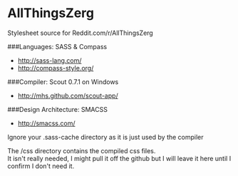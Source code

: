 AllThingsZerg
=============

Stylesheet source for Reddit.com/r/AllThingsZerg

###Languages: SASS & Compass
 * http://sass-lang.com/
 * http://compass-style.org/
  
###Compiler: Scout 0.7.1 on Windows
 * http://mhs.github.com/scout-app/
 
###Design Architecture: SMACSS 
 * http://smacss.com/

Ignore your .sass-cache directory as it is just used by the compiler

The /css directory contains the compiled css files.  
It isn't really needed, I might pull it off the github but I will leave it here until I confirm I don't need it.


